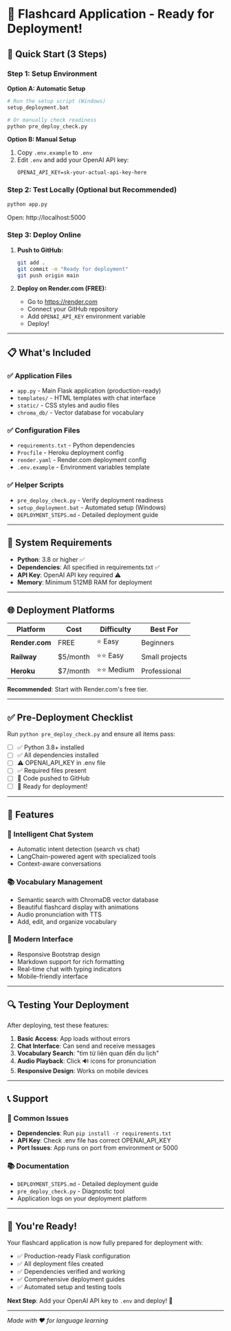 # 🎯 Flashcard Application - Ready for Deployment!

## 🚀 Quick Start (3 Steps)

### Step 1: Setup Environment
**Option A: Automatic Setup**
```bash
# Run the setup script (Windows)
setup_deployment.bat

# Or manually check readiness
python pre_deploy_check.py
```

**Option B: Manual Setup**
1. Copy `.env.example` to `.env`
2. Edit `.env` and add your OpenAI API key:
   ```
   OPENAI_API_KEY=sk-your-actual-api-key-here
   ```

### Step 2: Test Locally (Optional but Recommended)
```bash
python app.py
```
Open: http://localhost:5000

### Step 3: Deploy Online
1. **Push to GitHub:**
   ```bash
   git add .
   git commit -m "Ready for deployment"
   git push origin main
   ```

2. **Deploy on Render.com (FREE):**
   - Go to https://render.com
   - Connect your GitHub repository
   - Add `OPENAI_API_KEY` environment variable
   - Deploy!

---

## 📋 What's Included

### ✅ Application Files
- `app.py` - Main Flask application (production-ready)
- `templates/` - HTML templates with chat interface
- `static/` - CSS styles and audio files
- `chroma_db/` - Vector database for vocabulary

### ✅ Configuration Files
- `requirements.txt` - Python dependencies
- `Procfile` - Heroku deployment config
- `render.yaml` - Render.com deployment config
- `.env.example` - Environment variables template

### ✅ Helper Scripts
- `pre_deploy_check.py` - Verify deployment readiness
- `setup_deployment.bat` - Automated setup (Windows)
- `DEPLOYMENT_STEPS.md` - Detailed deployment guide

---

## 🔧 System Requirements

- **Python**: 3.8 or higher ✅
- **Dependencies**: All specified in requirements.txt ✅
- **API Key**: OpenAI API key required ⚠️
- **Memory**: Minimum 512MB RAM for deployment

---

## 🌐 Deployment Platforms

| Platform | Cost | Difficulty | Best For |
|----------|------|------------|----------|
| **Render.com** | FREE | ⭐ Easy | Beginners |
| **Railway** | $5/month | ⭐⭐ Easy | Small projects |
| **Heroku** | $7/month | ⭐⭐ Medium | Professional |

**Recommended**: Start with Render.com's free tier.

---

## ✅ Pre-Deployment Checklist

Run `python pre_deploy_check.py` and ensure all items pass:

- [ ] ✅ Python 3.8+ installed
- [ ] ✅ All dependencies installed
- [ ] ⚠️ OPENAI_API_KEY in .env file
- [ ] ✅ Required files present
- [ ] 📝 Code pushed to GitHub
- [ ] 🚀 Ready for deployment!

---

## 🎯 Features

### 🤖 Intelligent Chat System
- Automatic intent detection (search vs chat)
- LangChain-powered agent with specialized tools
- Context-aware conversations

### 📚 Vocabulary Management
- Semantic search with ChromaDB vector database
- Beautiful flashcard display with animations
- Audio pronunciation with TTS
- Add, edit, and organize vocabulary

### 🎨 Modern Interface
- Responsive Bootstrap design
- Markdown support for rich formatting
- Real-time chat with typing indicators
- Mobile-friendly interface

---

## 🔍 Testing Your Deployment

After deploying, test these features:

1. **Basic Access**: App loads without errors
2. **Chat Interface**: Can send and receive messages
3. **Vocabulary Search**: "tìm từ liên quan đến du lịch"
4. **Audio Playback**: Click 🔊 icons for pronunciation
5. **Responsive Design**: Works on mobile devices

---

## 📞 Support

### 🔧 Common Issues
- **Dependencies**: Run `pip install -r requirements.txt`
- **API Key**: Check .env file has correct OPENAI_API_KEY
- **Port Issues**: App runs on port from environment or 5000

### 📚 Documentation
- `DEPLOYMENT_STEPS.md` - Detailed deployment guide
- `pre_deploy_check.py` - Diagnostic tool
- Application logs on your deployment platform

---

## 🎉 You're Ready!

Your flashcard application is now fully prepared for deployment with:

- ✅ Production-ready Flask configuration
- ✅ All deployment files created
- ✅ Dependencies verified and working
- ✅ Comprehensive deployment guides
- ✅ Automated setup and testing tools

**Next Step**: Add your OpenAI API key to `.env` and deploy! 🚀

---

*Made with ❤️ for language learning*
